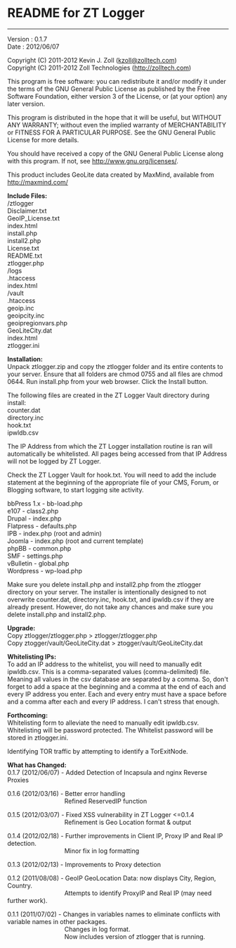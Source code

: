 # README for ZT Logger #

----------

Version : 0.1.7<br />
Date    : 2012/06/07

Copyright (C) 2011-2012 Kevin J. Zoll (kzoll@zolltech.com)<br />
Copyright (C) 2011-2012 Zoll Technologies (<http://zolltech.com>)

This program is free software: you can redistribute it and/or modify it under the terms of the GNU General Public License as published by the Free Software Foundation, either version 3 of the License, or (at your option) any later version.

This program is distributed in the hope that it will be useful, but WITHOUT ANY WARRANTY; without even the implied warranty of MERCHANTABILITY or FITNESS FOR A PARTICULAR PURPOSE.  See the GNU General Public License for more details.

You should have received a copy of the GNU General Public License along with this program.  If not, see <http://www.gnu.org/licenses/>.

This product includes GeoLite data created by MaxMind, available from <http://maxmind.com/>

**Include Files:**<br />
/ztlogger<br />
Disclaimer.txt<br />
GeoIP_License.txt<br />
index.html<br />
install.php<br />
install2.php<br />
License.txt<br />
README.txt<br />
ztlogger.php<br />
/logs<br />
.htaccess<br />
index.html<br />
/vault<br />
.htaccess<br />
geoip.inc<br />
geoipcity.inc<br />
geoipregionvars.php<br />
GeoLiteCity.dat<br />
index.html<br />
ztlogger.ini

**Installation:**<br />
Unpack ztlogger.zip and copy the ztlogger folder and its entire contents to your server. Ensure that all folders are chmod 0755 and all files are chmod 0644. Run install.php from your web browser.  Click the Install button.


The following files are created in the ZT Logger Vault directory during install:<br />
counter.dat<br />
directory.inc<br />
hook.txt<br />
ipwldb.csv

The IP Address from which the ZT Logger installation routine is ran will automatically be whitelisted.  All pages being accessed from that IP Address will not be logged by ZT Logger.

Check the ZT Logger Vault for hook.txt.  You will need to add the include statement at the beginning of the appropriate file of your CMS, Forum, or Blogging software, to start logging site activity.

bbPress 1.x - bb-load.php<br />
e107 - class2.php<br />
Drupal - index.php<br />
Flatpress - defaults.php<br />
IPB  - index.php (root and admin)<br />
Joomla - index.php (root and current template)<br />
phpBB - common.php<br />
SMF - settings.php<br />
vBulletin - global.php<br />
Wordpress - wp-load.php

Make sure you delete install.php and install2.php from the ztlogger directory on your server. The installer is intentionally designed to not overwrite counter.dat, directory.inc, hook.txt, and ipwldb.csv if they are already present.  However, do not take any chances and make sure you delete install.php and install2.php.

**Upgrade:**<br />
Copy ztlogger/ztlogger.php > ztlogger/ztlogger.php<br />
Copy ztogger/vault/GeoLiteCity.dat > ztogger/vault/GeoLiteCity.dat

**Whitelisting IPs:**<br />
To add an IP address to the whitelist, you will need to manually edit ipwldb.csv.  This is a comma-separated values (comma-delimited) file.  Meaning all values in the csv database are separated by a comma.  So, don't forget to add a space at the beginning and a comma at the end of each and every IP address you enter. Each and every entry must have a space before and a comma after each and every IP address.  I can't stress that enough.

**Forthcoming:**<br />
Whitelisting form to alleviate the need to manually edit ipwldb.csv.  Whitelisting will be password protected.  The Whitelist password will be stored in ztlogger.ini.

Identifying TOR traffic by attempting to identify a TorExitNode.

**What has Changed:**<br />
0.1.7 (2012/06/07) - Added Detection of Incapsula and nginx Reverse Proxies

0.1.6 (2012/03/16) - Better error handling<br />
&nbsp;&nbsp;&nbsp;&nbsp;&nbsp;&nbsp;&nbsp;&nbsp;&nbsp;&nbsp;&nbsp;&nbsp;&nbsp;&nbsp;&nbsp;&nbsp;&nbsp;&nbsp;&nbsp;&nbsp;&nbsp;&nbsp;&nbsp;&nbsp;&nbsp;&nbsp;&nbsp;&nbsp;&nbsp;&nbsp;&nbsp;&nbsp;&nbsp;Refined ReservedIP function

0.1.5 (2012/03/07) - Fixed XSS vulnerability in ZT Logger <=0.1.4<br />
&nbsp;&nbsp;&nbsp;&nbsp;&nbsp;&nbsp;&nbsp;&nbsp;&nbsp;&nbsp;&nbsp;&nbsp;&nbsp;&nbsp;&nbsp;&nbsp;&nbsp;&nbsp;&nbsp;&nbsp;&nbsp;&nbsp;&nbsp;&nbsp;&nbsp;&nbsp;&nbsp;&nbsp;&nbsp;&nbsp;&nbsp;&nbsp;&nbsp;Refinement is Geo Location format & output

0.1.4 (2012/02/18) - Further improvements in Client IP, Proxy IP and Real IP detection.<br />
&nbsp;&nbsp;&nbsp;&nbsp;&nbsp;&nbsp;&nbsp;&nbsp;&nbsp;&nbsp;&nbsp;&nbsp;&nbsp;&nbsp;&nbsp;&nbsp;&nbsp;&nbsp;&nbsp;&nbsp;&nbsp;&nbsp;&nbsp;&nbsp;&nbsp;&nbsp;&nbsp;&nbsp;&nbsp;&nbsp;&nbsp;&nbsp;&nbsp;Minor fix in log formatting

0.1.3 (2012/02/13) - Improvements to Proxy detection

0.1.2 (2011/08/08) - GeoIP GeoLocation Data: now displays City, Region, Country.<br />
&nbsp;&nbsp;&nbsp;&nbsp;&nbsp;&nbsp;&nbsp;&nbsp;&nbsp;&nbsp;&nbsp;&nbsp;&nbsp;&nbsp;&nbsp;&nbsp;&nbsp;&nbsp;&nbsp;&nbsp;&nbsp;&nbsp;&nbsp;&nbsp;&nbsp;&nbsp;&nbsp;&nbsp;&nbsp;&nbsp;&nbsp;&nbsp;&nbsp;Attempts to identify ProxyIP and Real IP (may need further work).

0.1.1 (2011/07/02) - Changes in variables names to eliminate conflicts with variable names in other packages.<br />
&nbsp;&nbsp;&nbsp;&nbsp;&nbsp;&nbsp;&nbsp;&nbsp;&nbsp;&nbsp;&nbsp;&nbsp;&nbsp;&nbsp;&nbsp;&nbsp;&nbsp;&nbsp;&nbsp;&nbsp;&nbsp;&nbsp;&nbsp;&nbsp;&nbsp;&nbsp;&nbsp;&nbsp;&nbsp;&nbsp;&nbsp;&nbsp;&nbsp;Changes in log format.<br />
&nbsp;&nbsp;&nbsp;&nbsp;&nbsp;&nbsp;&nbsp;&nbsp;&nbsp;&nbsp;&nbsp;&nbsp;&nbsp;&nbsp;&nbsp;&nbsp;&nbsp;&nbsp;&nbsp;&nbsp;&nbsp;&nbsp;&nbsp;&nbsp;&nbsp;&nbsp;&nbsp;&nbsp;&nbsp;&nbsp;&nbsp;&nbsp;&nbsp;Now includes version of ztlogger that is running.